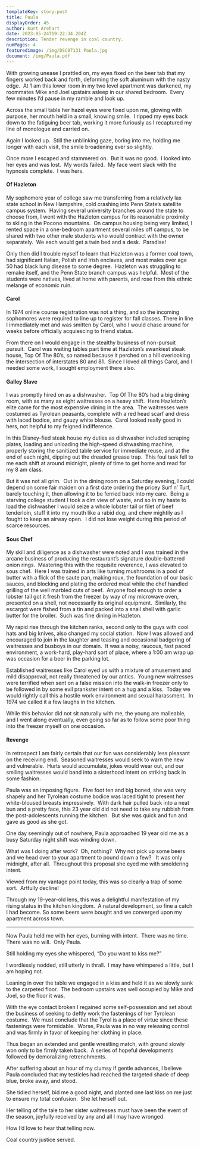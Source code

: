 ```yaml
---
templateKey: story-post
title: Paula
displayOrder: 45
author: Kurt Arehart
date: 2023-05-24T19:22:34.204Z
description: Tender revenge in coal country.
numPages: 4
featuredimage: /img/DSC07131 Paula.jpg
document: /img/Paula.pdf
---
```

With growing unease I prattled on, my eyes fixed on the beer tab that my fingers worked back and forth, deforming the soft aluminum with the nasty edge.  At 1 am this lower room in my two level apartment was darkened, my roommates Mike and Joel upstairs asleep in our shared bedroom.  Every few minutes I’d pause in my ramble and look up.

Across the small table her hazel eyes were fixed upon me, glowing with purpose, her mouth held in a small, knowing smile.  I ripped my eyes back down to the fatiguing beer tab, working it more furiously as I recaptured my line of monologue and carried on.

Again I looked up.  Still the unblinking gaze, boring into me, holding me longer with each visit, the smile broadening ever so slightly.

Once more I escaped and stammered on.  But it was no good.  I looked into her eyes and was lost.  My words failed.  My face went slack with the hypnosis complete.  I was hers.

#### Of Hazleton

My sophomore year of college saw me transferring from a relatively lax state school in New Hampshire, cold crashing into Penn State’s satellite campus system.  Having several university branches around the state to choose from, I went with the Hazleton campus for its reasonable proximity to skiing in the Pocono mountains.  On campus housing being very limited, I rented space in a one-bedroom apartment several miles off campus, to be shared with two other male students who would contract with the owner separately.  We each would get a twin bed and a desk.  Paradise!

Only then did I trouble myself to learn that Hazleton was a former coal town, had significant Italian, Polish and Irish enclaves, and most males over age 50 had black lung disease to some degree.  Hazleton was struggling to remake itself, and the Penn State branch campus was helpful.  Most of the students were natives, lived at home with parents, and rose from this ethnic melange of economic ruin.

#### Carol

In 1974 online course registration was not a thing, and so the incoming sophomores were required to line up to register for fall classes. There in line I immediately met and was smitten by Carol, who I would chase around for weeks before officially acquiescing to friend status.

From there on I would engage in the stealthy business of non-pursuit pursuit.  Carol was waiting tables part time at Hazleton’s swankiest steak house, Top Of The 80’s, so named because it perched on a hill overlooking the intersection of interstates 80 and 81.  Since I loved all things Carol, and I needed some work, I sought employment there also.

#### Galley Slave

I was promptly hired on as a dishwasher.  Top Of The 80’s had a big dining room, with as many as eight waitresses on a heavy shift.  Here Hazleton’s elite came for the most expensive dining in the area.  The waitresses were costumed as Tyrolean peasants, complete with a red head scarf and dress with laced bodice, and gauzy white blouse.  Carol looked really good in hers, not helpful to my feigned indifference.

In this Disney-fied steak house my duties as dishwasher included scraping plates, loading and unloading the high-speed dishwashing machine, properly storing the sanitized table service for immediate reuse, and at the end of each night, dipping out the dreaded grease trap.  This foul task fell to me each shift at around midnight, plenty of time to get home and read for my 8 am class.

But it was not all grim.  Out in the dining room on a Saturday evening, I could depend on some fair maiden on a first date ordering the pricey Surf n’ Turf, barely touching it, then allowing it to be ferried back into my care.  Being a starving college student I took a dim view of waste, and so in my haste to load the dishwasher I would seize a whole lobster tail or filet of beef tenderloin, stuff it into my mouth like a rabid dog, and chew mightily as I fought to keep an airway open.  I did not lose weight during this period of scarce resources.

#### Sous Chef

My skill and diligence as a dishwasher were noted and I was trained in the arcane business of producing the restaurant’s signature double-battered onion rings.  Mastering this with the requisite reverence, I was elevated to sous chef.  Here I was trained in arts like turning mushrooms in a pool of butter with a flick of the saute pan, making roux, the foundation of our basic sauces, and blocking and plating the ordered meal while the chef handled grilling of the well marbled cuts of beef.  Anyone fool enough to order a lobster tail got it fresh from the freezer by way of my microwave oven, presented on a shell, not necessarily its original equipment.  Similarly, the escargot were fished from a tin and packed into a snail shell with garlic butter for the broiler.  Such was fine dining in Hazleton.

My rapid rise through the kitchen ranks, second only to the guys with cool hats and big knives, also changed my social station.  Now I was allowed and encouraged to join in the laughter and teasing and occasional badgering of waitresses and busboys in our domain.  It was a noisy, raucous, fast paced environment, a work-hard, play-hard sort of place, where a 1:00 am wrap up was occasion for a beer in the parking lot.

Established waitresses like Carol eyed us with a mixture of amusement and mild disapproval, not really threatened by our antics.  Young new waitresses were terrified when sent on a false mission into the walk-in freezer only to be followed in by some evil prankster intent on a hug and a kiss.  Today we would rightly call this a hostile work environment and sexual harassment.  In 1974 we called it a few laughs in the kitchen.

While this behavior did not sit naturally with me, the young are malleable, and I went along eventually, even going so far as to follow some poor thing into the freezer myself on one occasion. 

#### Revenge

In retrospect I am fairly certain that our fun was considerably less pleasant on the receiving end.  Seasoned waitresses would seek to warn the new and vulnerable.  Hurts would accumulate, jokes would wear out, and our smiling waitresses would band into a sisterhood intent on striking back in some fashion.

Paula was an imposing figure.  Five foot ten and big boned, she was very shapely and her Tyrolean costume bodice was laced tight to present her white-bloused breasts impressively.  With dark hair pulled back into a neat bun and a pretty face, this 23 year old did not need to take any rubbish from the post-adolescents running the kitchen.  But she was quick and fun and gave as good as she got.

One day seemingly out of nowhere, Paula approached 19 year old me as a busy Saturday night shift was winding down.

What was I doing after work?  Oh, nothing?  Why not pick up some beers and we head over to your apartment to pound down a few?   It was only midnight, after all.  Throughout this proposal she eyed me with smoldering intent.

Viewed from my vantage point today, this was so clearly a trap of some sort.  Artfully decline!

Through my 19-year-old lens, this was a delightful manifestation of my rising status in the kitchen kingdom.  A natural development, so fine a catch I had become. So some beers were bought and we converged upon my apartment across town.



- - -

Now Paula held me with her eyes, burning with intent.  There was no time.  There was no will.  Only Paula.

Still holding my eyes she whispered, “Do you want to kiss me?”

I wordlessly nodded, still utterly in thrall.  I may have whimpered a little, but I am hoping not.

Leaning in over the table we engaged in a kiss and held it as we slowly sank to the carpeted floor.  The bedroom upstairs was well occupied by Mike and Joel, so the floor it was.

With the eye contact broken I regained some self-possession and set about the business of seeking to deftly work the fastenings of her Tyrolean costume.  We must conclude that the Tyrol is a place of virtue since these fastenings were formidable.  Worse, Paula was in no way releasing control and was firmly in favor of keeping her clothing in place.

Thus began an extended and gentle wrestling match, with ground slowly won only to be firmly taken back.  A series of hopeful developments followed by demoralizing retrenchments.

After suffering about an hour of my clumsy if gentle advances, I believe Paula concluded that my testicles had reached the targeted shade of deep blue, broke away, and stood.

She tidied herself, bid me a good night, and planted one last kiss on me just to ensure my total confusion.  She let herself out.

Her telling of the tale to her sister waitresses must have been the event of the season, joyfully received by any and all I may have wronged.

How I’d love to hear that telling now.

Coal country justice served.

<!--EndFragment-->